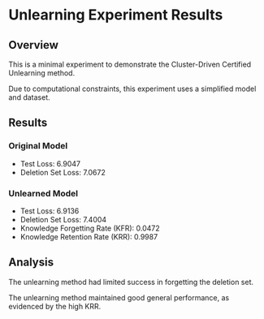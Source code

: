 # Unlearning Experiment Results

## Overview

This is a minimal experiment to demonstrate the Cluster-Driven Certified Unlearning method.

Due to computational constraints, this experiment uses a simplified model and dataset.

## Results

### Original Model

- Test Loss: 6.9047
- Deletion Set Loss: 7.0672

### Unlearned Model

- Test Loss: 6.9136
- Deletion Set Loss: 7.4004
- Knowledge Forgetting Rate (KFR): 0.0472
- Knowledge Retention Rate (KRR): 0.9987

## Analysis

The unlearning method had limited success in forgetting the deletion set.

The unlearning method maintained good general performance, as evidenced by the high KRR.
